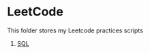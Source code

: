 # LeetCode
This folder stores my Leetcode practices scripts

1. [SQL](https://github.com/YChanHuang/LeetCode/tree/main/SQL)
